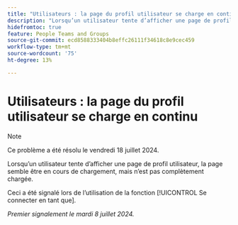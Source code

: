 ```yaml
---
title: "Utilisateurs : la page du profil utilisateur se charge en continu"
description: "Lorsqu’un utilisateur tente d’afficher une page de profil utilisateur, la page semble être en cours de chargement, mais n’est pas complètement chargée."
hidefromtoc: true
feature: People Teams and Groups
source-git-commit: ecd8588333404b8effc26111f34618c8e9cec459
workflow-type: tm+mt
source-wordcount: '75'
ht-degree: 13%

---
```



# Utilisateurs : la page du profil utilisateur se charge en continu

>[!NOTE]
>
>Ce problème a été résolu le vendredi 18 juillet 2024.

Lorsqu’un utilisateur tente d’afficher une page de profil utilisateur, la page semble être en cours de chargement, mais n’est pas complètement chargée.

Ceci a été signalé lors de l’utilisation de la fonction [!UICONTROL Se connecter en tant que].

_Premier signalement le mardi 8 juillet 2024._
